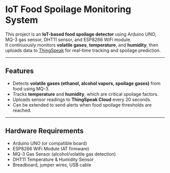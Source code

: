# IoT Food Spoilage Monitoring System

This project is an **IoT-based food spoilage detector** using Arduino UNO, MQ-3 gas sensor, DHT11 sensor, and ESP8266 WiFi module.  
It continuously monitors **volatile gases**, **temperature**, and **humidity**, then uploads data to [ThingSpeak](https://thingspeak.com/) for real-time tracking and spoilage prediction.

---

## Features
- Detects **volatile gases (ethanol, alcohol vapors, spoilage gases)** from food using MQ-3.  
- Tracks **temperature** and **humidity**, which are critical spoilage factors.  
- Uploads sensor readings to **ThingSpeak Cloud** every 20 seconds.  
- Can be extended to send alerts when food spoilage thresholds are reached.  

---

## Hardware Requirements
- Arduino UNO (or compatible board)  
- ESP8266 WiFi Module (AT firmware)  
- MQ-3 Gas Sensor (alcohol/volatile gas detection)  
- DHT11 Temperature & Humidity Sensor  
- Breadboard, jumper wires, USB cable  
